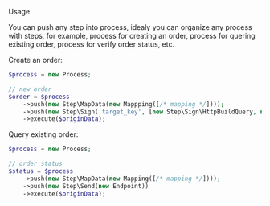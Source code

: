 Usage

You can push any step into process, idealy you can organize any process with steps, for example, process for creating an order, process for quering existing order, process for verify order status, etc.

Create an order:

```php
$process = new Process;

// new order
$order = $process
    ->push(new Step\MapData(new Mappping([/* mapping */])));
    ->push(new Step\Sign('target_key', [new Step\Sign\HttpBuildQuery, new Step\Sign\UrlDecode, new Step\Sign\Md5]))
    ->execute($originData);
```

Query existing order:

```php
$process = new Process;

// order status
$status = $process
    ->push(new Step\MapData(new Mapping([/* mapping */])));
    ->push(new Step\Send(new Endpoint))
    ->execute($originData);
```
